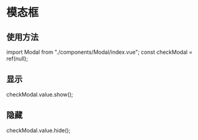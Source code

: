 # 模态框

## 使用方法

import Modal from "./components/Modal/index.vue";
const checkModal = ref(null);

<Modal ref="checkModal" :class="'checkModal'">
<template v-slot:container>

<!-- 内容  -->
<div>内容</div> 
<!-- 内容 -->
</template>
</Modal>

## 显示

checkModal.value.show();

## 隐藏

checkModal.value.hide();
